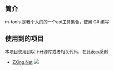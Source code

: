 ﻿## 简介

m-tools 是我个人的的一个api工具集合，使用 C# 编写



## 使用到的项目

本项目使用到以下开源库或者相关代码，在此表示感谢

- [ZXing.Net](https://github.com/micjahn/ZXing.Net)  [![](https://img.shields.io/hexpm/l/plug.svg)](https://www.apache.org/licenses/LICENSE-2.0)